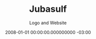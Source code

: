 ---
layout: project
title: Jubasulf
subtitle: Logo and Website 
date: 2008-01-01 00:00:00.000000000 -03:00
type: post

buttons:
- url: http://jubasulf.com.br
  icon: link
  text: Website (currently offline)
  
img: jubasulf.png

categories:
- projects
published: true
---